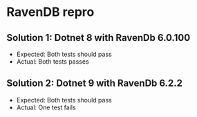 # RavenDB repro

## Solution 1: Dotnet 8 with RavenDb 6.0.100

- Expected: Both tests should pass
- Actual: Both tests passes

## Solution 2: Dotnet 9 with RavenDb 6.2.2

- Expected: Both tests should pass
- Actual: One test fails

